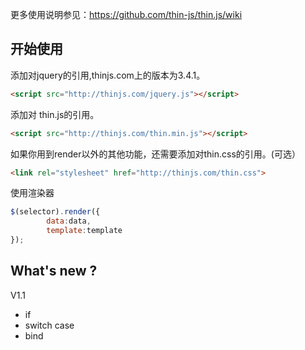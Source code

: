 更多使用说明参见：<a href='https://github.com/thin-js/thin.js/wiki'>https://github.com/thin-js/thin.js/wiki<a>

## 开始使用

添加对jquery的引用,thinjs.com上的版本为3.4.1。
``` html
<script src="http://thinjs.com/jquery.js"></script>
```
添加对 thin.js的引用。
```html
<script src="http://thinjs.com/thin.min.js"></script>
``` 
如果你用到render以外的其他功能，还需要添加对thin.css的引用。(可选）
```html
<link rel="stylesheet" href="http://thinjs.com/thin.css">
```

使用渲染器
``` javascript
$(selector).render({
        data:data,
        template:template
});
```

## What's new ?

V1.1
* if
* switch case
* bind


